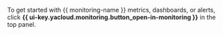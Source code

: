 To get started with {{ monitoring-name }} metrics, dashboards, or alerts, click **{{ ui-key.yacloud.monitoring.button_open-in-monitoring }}** in the top panel.
